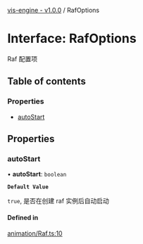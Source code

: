 [vis-engine - v1.0.0](../index.md) / RafOptions

# Interface: RafOptions

Raf 配置项

## Table of contents

### Properties

- [autoStart](RafOptions.md#autostart)

## Properties

### autoStart

• **autoStart**: `boolean`

**`Default Value`**

`true`, 是否在创建 raf 实例后自动启动

#### Defined in

[animation/Raf.ts:10](https://github.com/sakitam-gis/vis-engine/blob/master/src/animation/Raf.ts?at&#x3D;05b5687#line&#x3D;10)
